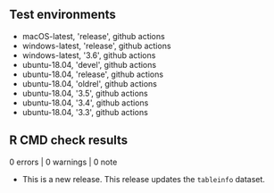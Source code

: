 ## Test environments

* macOS-latest, 'release', github actions
* windows-latest, 'release', github actions
* windows-latest, '3.6', github actions
* ubuntu-18.04, 'devel', github actions
* ubuntu-18.04, 'release', github actions
* ubuntu-18.04, 'oldrel', github actions
* ubuntu-18.04, '3.5', github actions
* ubuntu-18.04, '3.4', github actions
* ubuntu-18.04, '3.3', github actions

## R CMD check results

0 errors | 0 warnings | 0 note

* This is a new release. This release updates the `tableinfo` dataset.

